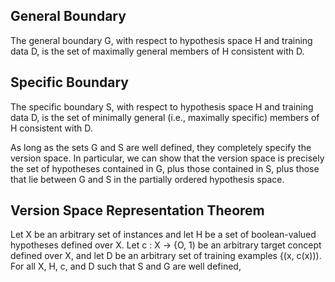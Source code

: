 <h2>General Boundary</h2>

The general boundary G, with respect to hypothesis space H and training
data D, is the set of maximally general members of H consistent with D.


<h2>Specific Boundary</h2>
The specific boundary S, with respect to hypothesis space H and training
data D, is the set of minimally general (i.e., maximally specific) members of H
consistent with D.
  
  As long as the sets G and S are well defined, they completely
specify the version space. In particular, we can show that the version space
is precisely the set of hypotheses contained in G, plus those contained in S, plus
those that lie between G and S in the partially ordered hypothesis space.

<h2>Version Space Representation Theorem</h2>
  Let X be an arbitrary set of instances and let H be a set of boolean-valued hypotheses defined over X. Let
c : X -> {O, 1) be an arbitrary target concept defined over X, and let D be an
arbitrary set of training examples {(x, c(x))). For all X, H, c, and D such that S and
G are well defined,

